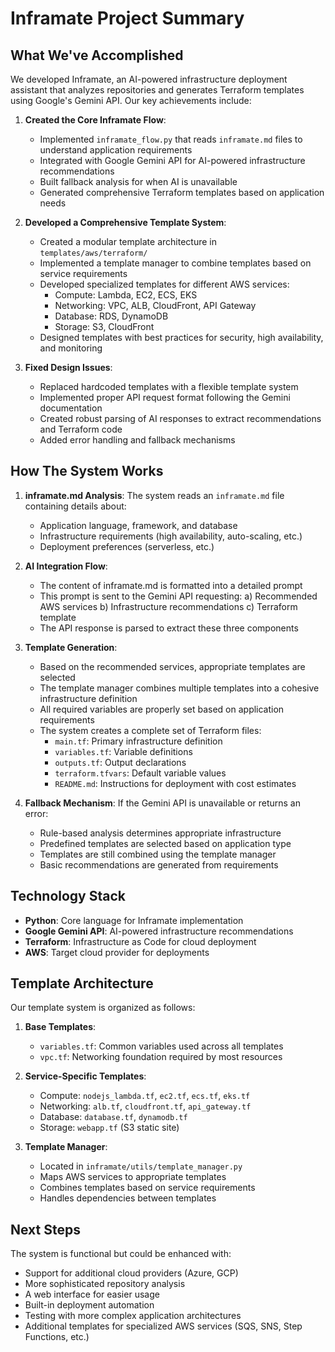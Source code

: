 # Inframate Project Summary

## What We've Accomplished

We developed Inframate, an AI-powered infrastructure deployment assistant that analyzes repositories and generates Terraform templates using Google's Gemini API. Our key achievements include:

1. **Created the Core Inframate Flow**:
   - Implemented `inframate_flow.py` that reads `inframate.md` files to understand application requirements
   - Integrated with Google Gemini API for AI-powered infrastructure recommendations
   - Built fallback analysis for when AI is unavailable
   - Generated comprehensive Terraform templates based on application needs

2. **Developed a Comprehensive Template System**:
   - Created a modular template architecture in `templates/aws/terraform/`
   - Implemented a template manager to combine templates based on service requirements
   - Developed specialized templates for different AWS services:
     - Compute: Lambda, EC2, ECS, EKS
     - Networking: VPC, ALB, CloudFront, API Gateway
     - Database: RDS, DynamoDB
     - Storage: S3, CloudFront
   - Designed templates with best practices for security, high availability, and monitoring

3. **Fixed Design Issues**:
   - Replaced hardcoded templates with a flexible template system
   - Implemented proper API request format following the Gemini documentation
   - Created robust parsing of AI responses to extract recommendations and Terraform code
   - Added error handling and fallback mechanisms

## How The System Works

1. **inframate.md Analysis**:
   The system reads an `inframate.md` file containing details about:
   - Application language, framework, and database
   - Infrastructure requirements (high availability, auto-scaling, etc.)
   - Deployment preferences (serverless, etc.)

2. **AI Integration Flow**:
   - The content of inframate.md is formatted into a detailed prompt
   - This prompt is sent to the Gemini API requesting:
     a) Recommended AWS services
     b) Infrastructure recommendations
     c) Terraform template
   - The API response is parsed to extract these three components

3. **Template Generation**:
   - Based on the recommended services, appropriate templates are selected
   - The template manager combines multiple templates into a cohesive infrastructure definition
   - All required variables are properly set based on application requirements
   - The system creates a complete set of Terraform files:
     - `main.tf`: Primary infrastructure definition
     - `variables.tf`: Variable definitions
     - `outputs.tf`: Output declarations
     - `terraform.tfvars`: Default variable values
     - `README.md`: Instructions for deployment with cost estimates

4. **Fallback Mechanism**:
   If the Gemini API is unavailable or returns an error:
   - Rule-based analysis determines appropriate infrastructure
   - Predefined templates are selected based on application type
   - Templates are still combined using the template manager
   - Basic recommendations are generated from requirements

## Technology Stack

- **Python**: Core language for Inframate implementation
- **Google Gemini API**: AI-powered infrastructure recommendations
- **Terraform**: Infrastructure as Code for cloud deployment
- **AWS**: Target cloud provider for deployments

## Template Architecture

Our template system is organized as follows:

1. **Base Templates**:
   - `variables.tf`: Common variables used across all templates
   - `vpc.tf`: Networking foundation required by most resources

2. **Service-Specific Templates**:
   - Compute: `nodejs_lambda.tf`, `ec2.tf`, `ecs.tf`, `eks.tf`
   - Networking: `alb.tf`, `cloudfront.tf`, `api_gateway.tf`
   - Database: `database.tf`, `dynamodb.tf`
   - Storage: `webapp.tf` (S3 static site)

3. **Template Manager**:
   - Located in `inframate/utils/template_manager.py`
   - Maps AWS services to appropriate templates
   - Combines templates based on service requirements
   - Handles dependencies between templates

## Next Steps

The system is functional but could be enhanced with:
- Support for additional cloud providers (Azure, GCP)
- More sophisticated repository analysis
- A web interface for easier usage
- Built-in deployment automation
- Testing with more complex application architectures
- Additional templates for specialized AWS services (SQS, SNS, Step Functions, etc.) 